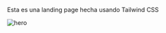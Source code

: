 Esta es una landing page hecha usando Tailwind CSS 

![hero](https://github.com/Aran-tm/mario_landing_page/assets/113542332/aa175f2a-256d-4350-9313-43c550e2f478)
